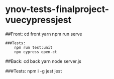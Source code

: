 # ynov-tests-finalproject-vuecypressjest

##Front:
  cd front
  yarn
	npm run serve
  
	###Tests:
		npm run test:unit
		npx cypress open-ct
    
##Back:
  cd back
	yarn
  node server.js
  
  ###Tests:
    npm i -g jest
    jest

